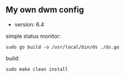 ## My own dwm config

* version: 6.4

simple status monitor:

```
sudo go build -o /usr/local/bin/ds ./ds.go
```

build:

```
sudo make clean install
```
